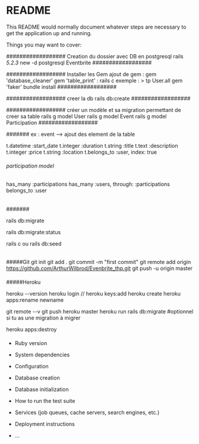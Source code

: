 # README

This README would normally document whatever steps are necessary to get the
application up and running.

Things you may want to cover:

################## Creation du dossier avec DB en postgresql
rails _5.2.3_ new -d postgresql Eventbrite
##################


################## Installer les Gem
ajout de gem :
gem 'database_cleaner'
gem 'table_print' : rails c exemple :  > tp User.all
gem 'faker'
bundle install
##################


################## creer la db
rails db:create
##################

################## créer un modèle et sa migration permettant de creer sa table
rails g model User
rails g model Event
rails g model Participation
##################


####### ex : event --> ajout des element de la table

t.datetime :start_date
t.integer :duration
t.string :title
t.text :description
t.integer :price
t.string :location
t.belongs_to :user, index: true

###### participation model

has_many :participations
has_many :users, through: :participations
belongs_to :user

######

#######

rails db:migrate

rails db:migrate:status

rails c ou rails db:seed

######
#####Git
git init
git add .
git commit -m "first commit"
git remote add origin https://github.com/ArthurWilbrod/Evenbrite_thp.git
git push -u origin master

####

#####Heroku

heroku --version
heroku login
// heroku keys:add
heroku create
heroku apps:rename newname

git remote --v
git push heroku master
heroku run rails db:migrate #optionnel si tu as une migration à migrer


heroku apps:destroy

####
* Ruby version

* System dependencies

* Configuration

* Database creation

* Database initialization

* How to run the test suite

* Services (job queues, cache servers, search engines, etc.)

* Deployment instructions

* ...
